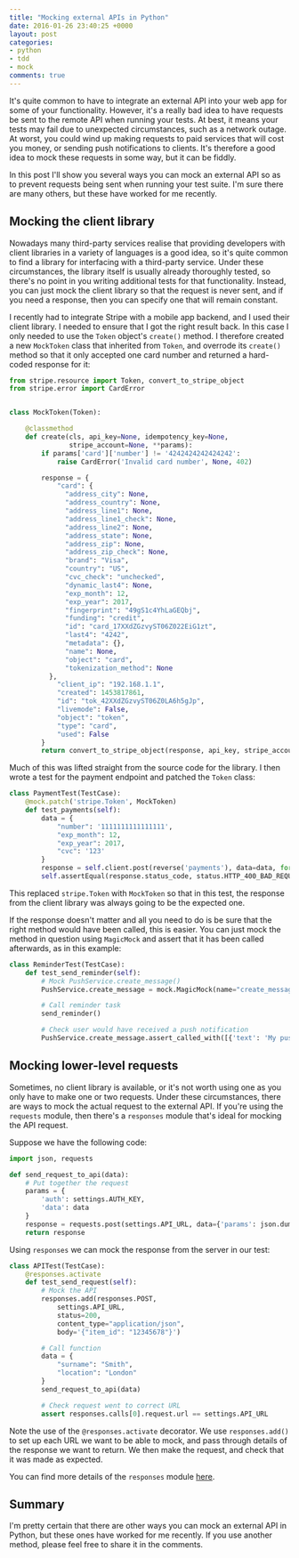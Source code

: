 ```yaml
---
title: "Mocking external APIs in Python"
date: 2016-01-26 23:40:25 +0000
layout: post
categories:
- python
- tdd
- mock
comments: true
---
```


It's quite common to have to integrate an external API into your web app for some of your functionality. However, it's a really bad idea to have requests be sent to the remote API when running your tests. At best, it means your tests may fail due to unexpected circumstances, such as a network outage. At worst, you could wind up making requests to paid services that will cost you money, or sending push notifications to clients. It's therefore a good idea to mock these requests in some way, but it can be fiddly.

In this post I'll show you several ways you can mock an external API so as to prevent requests being sent when running your test suite. I'm sure there are many others, but these have worked for me recently.

Mocking the client library
--------------------------

Nowadays many third-party services realise that providing developers with client libraries in a variety of languages is a good idea, so it's quite common to find a library for interfacing with a third-party service. Under these circumstances, the library itself is usually already thoroughly tested, so there's no point in you writing additional tests for that functionality. Instead, you can just mock the client library so that the request is never sent, and if you need a response, then you can specify one that will remain constant.

I recently had to integrate Stripe with a mobile app backend, and I used their client library. I needed to ensure that I got the right result back. In this case I only needed to use the `Token` object's `create()` method. I therefore created a new `MockToken` class that inherited from `Token`, and overrode its `create()` method so that it only accepted one card number and returned a hard-coded response for it:

```python
from stripe.resource import Token, convert_to_stripe_object
from stripe.error import CardError


class MockToken(Token):

    @classmethod
    def create(cls, api_key=None, idempotency_key=None,
               stripe_account=None, **params):
        if params['card']['number'] != '4242424242424242':
            raise CardError('Invalid card number', None, 402)

        response = {
            "card": {
              "address_city": None,
              "address_country": None,
              "address_line1": None,
              "address_line1_check": None,
              "address_line2": None,
              "address_state": None,
              "address_zip": None,
              "address_zip_check": None,
              "brand": "Visa",
              "country": "US",
              "cvc_check": "unchecked",
              "dynamic_last4": None,
              "exp_month": 12,
              "exp_year": 2017,
              "fingerprint": "49gS1c4YhLaGEQbj",
              "funding": "credit",
              "id": "card_17XXdZGzvyST06Z022EiG1zt",
              "last4": "4242",
              "metadata": {},
              "name": None,
              "object": "card",
              "tokenization_method": None
          },
            "client_ip": "192.168.1.1",
            "created": 1453817861,
            "id": "tok_42XXdZGzvyST06Z0LA6h5gJp",
            "livemode": False,
            "object": "token",
            "type": "card",
            "used": False
        }
        return convert_to_stripe_object(response, api_key, stripe_account)
```

Much of this was lifted straight from the source code for the library. I then wrote a test for the payment endpoint and patched the `Token` class:

```python
class PaymentTest(TestCase):
    @mock.patch('stripe.Token', MockToken)
    def test_payments(self):
        data = {
            "number": '1111111111111111',
            "exp_month": 12,
            "exp_year": 2017,
            "cvc": '123'
        }
        response = self.client.post(reverse('payments'), data=data, format='json')
        self.assertEqual(response.status_code, status.HTTP_400_BAD_REQUEST)
```

This replaced `stripe.Token` with `MockToken` so that in this test, the response from the client library was always going to be the expected one.

If the response doesn't matter and all you need to do is be sure that the right method would have been called, this is easier. You can just mock the method in question using `MagicMock` and assert that it has been called afterwards, as in this example:

```python
class ReminderTest(TestCase):
    def test_send_reminder(self):
        # Mock PushService.create_message()
        PushService.create_message = mock.MagicMock(name="create_message")

        # Call reminder task
        send_reminder()

        # Check user would have received a push notification
        PushService.create_message.assert_called_with([{'text': 'My push', 'conditions': ['UserID', 'EQ', 1]}])
```

Mocking lower-level requests
----------------------------

Sometimes, no client library is available, or it's not worth using one as you only have to make one or two requests. Under these circumstances, there are ways to mock the actual request to the external API. If you're using the `requests` module, then there's a `responses` module that's ideal for mocking the API request.

Suppose we have the following code:

```python
import json, requests

def send_request_to_api(data):
    # Put together the request
    params = {
        'auth': settings.AUTH_KEY,
        'data': data
    }
    response = requests.post(settings.API_URL, data={'params': json.dumps(params)})
    return response
```

Using `responses` we can mock the response from the server in our test:

```python
class APITest(TestCase):
    @responses.activate
    def test_send_request(self):
        # Mock the API
        responses.add(responses.POST,
            settings.API_URL,
            status=200,
            content_type="application/json",
            body='{"item_id": "12345678"}')

        # Call function
        data = {
            "surname": "Smith",
            "location": "London"
        }
        send_request_to_api(data)

        # Check request went to correct URL
        assert responses.calls[0].request.url == settings.API_URL
```

Note the use of the <code>@responses.activate</code> decorator. We use `responses.add()` to set up each URL we want to be able to mock, and pass through details of the response we want to return. We then make the request, and check that it was made as expected.

You can find more details of the `responses` module [here](https://github.com/getsentry/responses).

Summary
-------

I'm pretty certain that there are other ways you can mock an external API in Python, but these ones have worked for me recently. If you use another method, please feel free to share it in the comments.

